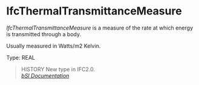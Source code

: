IfcThermalTransmittanceMeasure
==============================
_IfcThermalTransmittanceMeasure_ is a measure of the rate at which energy is
transmitted through a body.  
  
Usually measured in Watts/m2 Kelvin.  
  
Type: REAL  
  
> HISTORY  New type in IFC2.0.  
[ _bSI
Documentation_](https://standards.buildingsmart.org/IFC/DEV/IFC4_2/FINAL/HTML/schema/ifcmeasureresource/lexical/ifcthermaltransmittancemeasure.htm)



